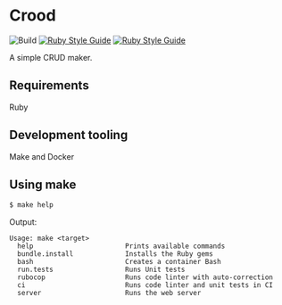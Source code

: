 # Crood

![Build](https://github.com/leandronsp/crood/actions/workflows/build.yml/badge.svg)
[![Ruby Style Guide](https://img.shields.io/badge/code_style-rubocop-brightgreen.svg)](https://github.com/rubocop/rubocop)
[![Ruby Style Guide](https://img.shields.io/badge/code_style-community-brightgreen.svg)](https://rubystyle.guide)

A simple CRUD maker.

## Requirements

Ruby

## Development tooling

Make and Docker

## Using make

```bash
$ make help
```
Output:
```
Usage: make <target>
  help                       Prints available commands
  bundle.install             Installs the Ruby gems
  bash                       Creates a container Bash
  run.tests                  Runs Unit tests
  rubocop                    Runs code linter with auto-correction
  ci                         Runs code linter and unit tests in CI
  server                     Runs the web server
```
